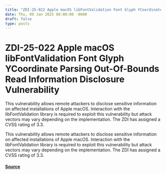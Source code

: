 ```yaml
---
title: "ZDI-25-022 Apple macOS libFontValidation Font Glyph YCoordinate Parsing Out-Of-Bounds Read Information Disclosure Vulnerability"
date: Thu, 09 Jan 2025 00:00:00 -0600
draft: false
type: posts
---
```

# ZDI-25-022 Apple macOS libFontValidation Font Glyph YCoordinate Parsing Out-Of-Bounds Read Information Disclosure Vulnerability





This vulnerability allows remote attackers to disclose sensitive information on affected installations of Apple macOS. Interaction with the libFontValidation library is required to exploit this vulnerability but attack vectors may vary depending on the implementation. The ZDI has assigned a CVSS rating of 3.3.

This vulnerability allows remote attackers to disclose sensitive information on affected installations of Apple macOS. Interaction with the libFontValidation library is required to exploit this vulnerability but attack vectors may vary depending on the implementation. The ZDI has assigned a CVSS rating of 3.3.

#### [Source](http://www.zerodayinitiative.com/advisories/ZDI-25-022/)

